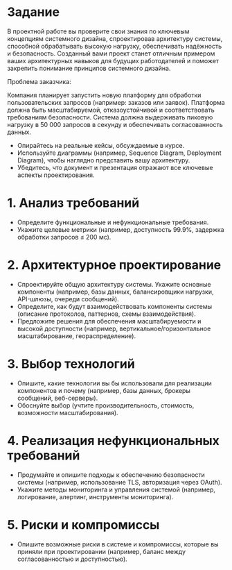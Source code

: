 # Задание
В проектной работе вы проверите свои знания по ключевым концепциям системного дизайна, спроектировав архитектуру системы, способной обрабатывать высокую нагрузку, обеспечивать надёжность и безопасность. Созданный вами проект станет отличным примером ваших архитектурных навыков для будущих работодателей и поможет закрепить понимание принципов системного дизайна.

Проблема заказчика:

Компания планирует запустить новую платформу для обработки пользовательских запросов (например: заказов или заявок). Платформа должна быть масштабируемой, отказоустойчивой и соответствовать требованиям безопасности. Система должна выдерживать пиковую нагрузку в 50 000 запросов в секунду и обеспечивать согласованность данных.

* Опирайтесь на реальные кейсы, обсуждаемые в курсе.
* Используйте диаграммы (например, Sequence Diagram, Deployment Diagram), чтобы наглядно представить вашу архитектуру.
* Убедитесь, что документ и презентация отражают все ключевые аспекты проектирования.

# 1. Анализ требований

   * Определите функциональные и нефункциональные требования.
   * Укажите целевые метрики (например, доступность 99.9%, задержка обработки запросов ≤ 200 мс).

# 2. Архитектурное проектирование

  * Спроектируйте общую архитектуру системы. Укажите основные компоненты (например, базы данных, балансировщики нагрузки, API-шлюзы, очереди сообщений).
  * Определите, как будут взаимодействовать компоненты системы (описание протоколов, паттернов, схемы взаимодействия).
  * Предложите решения для обеспечения масштабируемости и высокой доступности (например, вертикальное/горизонтальное масштабирование, геораспределение).

# 3. Выбор технологий

  * Опишите, какие технологии вы бы использовали для реализации компонентов и почему (например, базы данных, брокеры сообщений, веб-серверы).
  * Обоснуйте выбор (учтите производительность, стоимость, возможности масштабирования).

# 4. Реализация нефункциональных требований

  * Продумайте и опишите подходы к обеспечению безопасности системы (например, использование TLS, авторизация через OAuth).
  * Укажите методы мониторинга и управления системой (например, логирование, алертинг, инструменты мониторинга).

# 5. Риски и компромиссы

  * Опишите возможные риски в системе и компромиссы, которые вы приняли при проектировании (например, баланс между согласованностью и доступностью).



